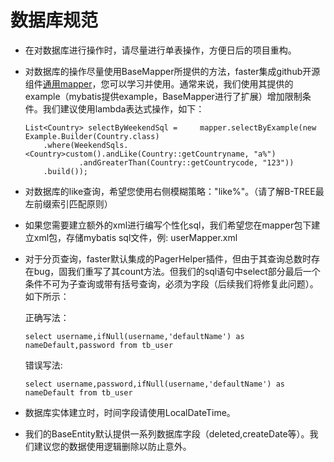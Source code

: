 # 数据库规范

- 在对数据库进行操作时，请尽量进行单表操作，方便日后的项目重构。
- 对数据库的操作尽量使用BaseMapper所提供的方法，faster集成github开源组件[通用mapper](https://github.com/abel533/Mapper/wiki)，您可以学习并使用。通常来说，我们使用其提供的example（mybatis提供example，BaseMapper进行了扩展）增加限制条件。我们建议使用lambda表达式操作，如下：

    ```
    List<Country> selectByWeekendSql =     mapper.selectByExample(new Example.Builder(Country.class)
        .where(WeekendSqls.<Country>custom().andLike(Country::getCountryname, "a%")
                .andGreaterThan(Country::getCountrycode, "123"))
        .build());
    ```

- 对数据库的like查询，希望您使用右侧模糊策略："like%"。（请了解B-TREE最左前缀索引匹配原则）
- 如果您需要建立额外的xml进行编写个性化sql，我们希望您在mapper包下建立xml包，存储mybatis sql文件，例: userMapper.xml
- 对于分页查询，faster默认集成的PagerHelper插件，但由于其查询总数时存在bug，固我们重写了其count方法。但我们的sql语句中select部分最后一个条件不可为子查询或带有括号查询，必须为字段（后续我们将修复此问题）。如下所示：

    正确写法：

    ```
    select username,ifNull(username,'defaultName') as nameDefault,password from tb_user
    ```

    错误写法:

    ```
    select username,password,ifNull(username,'defaultName') as nameDefault from tb_user
    ```

- 数据库实体建立时，时间字段请使用LocalDateTime。
- 我们的BaseEntity默认提供一系列数据库字段（deleted,createDate等）。我们建议您的数据使用逻辑删除以防止意外。
